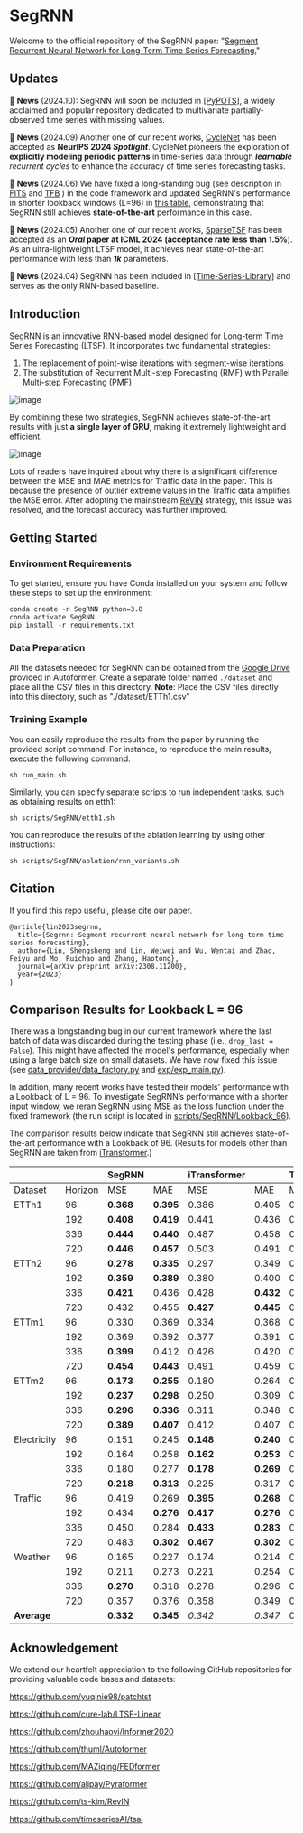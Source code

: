 # SegRNN
Welcome to the official repository of the SegRNN paper: "[Segment Recurrent Neural Network for Long-Term Time Series Forecasting.](https://arxiv.org/abs/2308.11200)"

## Updates
🚩 **News** (2024.10): SegRNN will soon be included in [[PyPOTS]](https://github.com/WenjieDu/PyPOTS), a widely acclaimed and popular repository dedicated to multivariate partially-observed time series with missing values.

🚩 **News** (2024.09) Another one of our recent works, [CycleNet](https://github.com/ACAT-SCUT/CycleNet) has been accepted as **NeurIPS 2024 _Spotlight_**.
CycleNet pioneers the exploration of **explicitly modeling periodic patterns** in time-series data through _**learnable** recurrent cycles_ to enhance the accuracy of time series forecasting tasks.

🚩 **News** (2024.06) We have fixed a long-standing bug (see description in [FITS](https://github.com/VEWOXIC/FITS) and [TFB](https://github.com/decisionintelligence/TFB) ) in the code framework and updated SegRNN's performance in shorter lookback windows (L=96) in [this table](https://github.com/lss-1138/SegRNN?tab=readme-ov-file#comparison-results-for-lookback-l--96), demonstrating that SegRNN still achieves **state-of-the-art** performance in this case.

🚩 **News** (2024.05) Another one of our recent works, [SparseTSF](https://github.com/lss-1138/SparseTSF) has been accepted as an **_Oral_ paper at ICML 2024 (acceptance rate less than 1.5%**).
As an ultra-lightweight LTSF model, it achieves near state-of-the-art performance with less than **_1k_** parameters.

🚩 **News** (2024.04) SegRNN has been included in [[Time-Series-Library]](https://github.com/thuml/Time-Series-Library) and serves as the only RNN-based baseline.

## Introduction
SegRNN is an innovative RNN-based model designed for Long-term Time Series Forecasting (LTSF). It incorporates two fundamental
strategies:
1. The replacement of point-wise iterations with segment-wise iterations
2. The substitution of Recurrent Multi-step Forecasting (RMF) with Parallel Multi-step Forecasting (PMF)

![image](Figures/Figure4.png)

By combining these two strategies, SegRNN achieves state-of-the-art results with just **a single layer of GRU**, making it extremely lightweight and efficient.

![image](Figures/Table2.png)

Lots of readers have inquired about why there is a significant difference between the MSE and MAE metrics for Traffic data in the paper. 
This is because the presence of outlier extreme values in the Traffic data amplifies the MSE error. 
After adopting the mainstream [ReVIN](https://openreview.net/pdf?id=cGDAkQo1C0p) strategy, this issue was resolved, and the forecast accuracy was further improved.



## Getting Started

### Environment Requirements

To get started, ensure you have Conda installed on your system and follow these steps to set up the environment:


```
conda create -n SegRNN python=3.8
conda activate SegRNN
pip install -r requirements.txt
```

### Data Preparation

All the datasets needed for SegRNN can be obtained from the [Google Drive](https://drive.google.com/drive/folders/1ZOYpTUa82_jCcxIdTmyr0LXQfvaM9vIy) provided in Autoformer. 
Create a separate folder named ```./dataset``` and place all the CSV files in this directory.
**Note**: Place the CSV files directly into this directory, such as "./dataset/ETTh1.csv"
### Training Example

You can easily reproduce the results from the paper by running the provided script command. For instance, to reproduce the main results, execute the following command:

```
sh run_main.sh
```

Similarly, you can specify separate scripts to run independent tasks, such as obtaining results on etth1:

```
sh scripts/SegRNN/etth1.sh
```

You can reproduce the results of the ablation learning by using other instructions:

```
sh scripts/SegRNN/ablation/rnn_variants.sh
```


## Citation
If you find this repo useful, please cite our paper.
```
@article{lin2023segrnn,
  title={Segrnn: Segment recurrent neural network for long-term time series forecasting},
  author={Lin, Shengsheng and Lin, Weiwei and Wu, Wentai and Zhao, Feiyu and Mo, Ruichao and Zhang, Haotong},
  journal={arXiv preprint arXiv:2308.11200},
  year={2023}
}
```



## Comparison Results for Lookback L = 96

There was a longstanding bug in our current framework where the last batch of data was discarded during the testing phase (i.e., `drop_last = False`). This might have affected the model's performance, especially when using a large batch size on small datasets. We have now fixed this issue (see [data_provider/data_factory.py](https://github.com/lss-1138/SegRNN/blob/d1302489e5234dce2085a356b56b934f14b1e338/data_provider/data_factory.py#L19) and [exp/exp_main.py](https://github.com/lss-1138/SegRNN/blob/d1302489e5234dce2085a356b56b934f14b1e338/exp/exp_main.py#L305)).

In addition, many recent works have tested their models' performance with a Lookback of L = 96. To investigate SegRNN’s performance with a shorter input window, we reran SegRNN using MSE as the loss function under the fixed framework (the run script is located in [scripts/SegRNN/Lookback_96](https://github.com/lss-1138/SegRNN/tree/main/scripts/SegRNN/Lookback_96)).

The comparison results below indicate that SegRNN still achieves state-of-the-art performance with a Lookback of 96. (Results for models other than SegRNN are taken from [iTransformer](https://arxiv.org/pdf/2310.06625).)


|  |  | SegRNN |  | iTransformer |  | TimesNet |  | PatchTST |  | Crossformer |  | DLinear |  | FEDformer |  |
|---|---|---|---|---|---|---|---|---|---|---|---|---|---|---|---|
| Dataset | Horizon | MSE | MAE | MSE | MAE | MSE | MAE | MSE | MAE | MSE | MAE | MSE | MAE | MSE | MAE |
| ETTh1 | 96 | **0.368** | **0.395** | 0.386  | 0.405  | 0.384  | 0.402  | 0.414  | 0.419  | 0.423  | 0.448  | 0.386  | 0.400 | 0.376  | 0.419  |
|  | 192 | **0.408**  | **0.419**  | 0.441  | 0.436  | 0.436  | 0.429  | 0.460  | 0.445  | 0.471  | 0.474  | 0.437  | 0.432  | 0.420  | 0.448  |
|  | 336 | **0.444**  | **0.440**  | 0.487  | 0.458  | 0.491  | 0.469  | 0.501  | 0.466  | 0.570  | 0.546  | 0.481  | 0.459  | 0.459  | 0.465  |
|  | 720 | **0.446**  | **0.457**  | 0.503  | 0.491  | 0.521  | 0.500  | 0.500  | 0.488  | 0.653  | 0.621  | 0.519  | 0.516  | 0.506  | 0.507  |
| ETTh2 | 96 | **0.278**  | **0.335**  | 0.297  | 0.349  | 0.340  | 0.374  | 0.302  | 0.348  | 0.745  | 0.584  | 0.333  | 0.387  | 0.358  | 0.397  |
|  | 192 | **0.359**  | **0.389**  | 0.380  | 0.400  | 0.402  | 0.414  | 0.388  | 0.400  | 0.877  | 0.656  | 0.477  | 0.476  | 0.429  | 0.439  |
|  | 336 | **0.421**  | 0.436  | 0.428  | **0.432**  | 0.452  | 0.452  | 0.426  | 0.433  | 1.043  | 0.731  | 0.594  | 0.541  | 0.496  | 0.487  |
|  | 720 | 0.432  | 0.455  | **0.427**  | **0.445**  | 0.462  | 0.468  | 0.431  | 0.446  | 1.104  | 0.763  | 0.831  | 0.657  | 0.463  | 0.474  |
| ETTm1 | 96 | 0.330  | 0.369  | 0.334  | 0.368  | 0.338  | 0.375  | **0.329**  | **0.367**  | 0.404  | 0.426  | 0.345  | 0.372  | 0.379  | 0.419  |
|  | 192 | 0.369  | 0.392  | 0.377  | 0.391  | 0.374  | 0.387  | **0.367**  | **0.385**  | 0.450  | 0.451  | 0.380  | 0.389  | 0.426  | 0.441  |
|  | 336 | **0.399**  | 0.412  | 0.426  | 0.420  | 0.410  | 0.411  | **0.399**  | **0.410**  | 0.532  | 0.515  | 0.413  | 0.413  | 0.445  | 0.459  |
|  | 720 | **0.454**  | **0.443**  | 0.491  | 0.459  | 0.478  | 0.450  | **0.454**  | **0.439**  | 0.666  | 0.589  | 0.474  | 0.453  | 0.543  | 0.490  |
| ETTm2 | 96 | **0.173**  | **0.255**  | 0.180  | 0.264  | 0.187  | 0.267  | 0.175  | 0.259  | 0.287  | 0.366  | 0.193  | 0.292  | 0.203  | 0.287  |
|  | 192 | **0.237**  | **0.298**  | 0.250  | 0.309  | 0.249  | 0.309  | 0.241  | 0.302  | 0.414  | 0.492  | 0.284  | 0.362  | 0.269  | 0.328  |
|  | 336 | **0.296**  | **0.336**  | 0.311  | 0.348  | 0.321  | 0.351  | 0.305  | 0.343  | 0.597  | 0.542  | 0.369  | 0.427  | 0.325  | 0.366  |
|  | 720 | **0.389**  | **0.407**  | 0.412  | 0.407  | 0.408  | 0.403  | 0.402  | 0.400  | 1.730  | 1.042  | 0.554  | 0.522  | 0.421  | 0.415  |
| Electricity | 96 | 0.151  | 0.245  | **0.148**  | **0.240**  | 0.168  | 0.272  | 0.181  | 0.270  | 0.219  | 0.314  | 0.197  | 0.282  | 0.193  | 0.308  |
|  | 192 | 0.164  | 0.258  | **0.162**  | **0.253**  | 0.184  | 0.289  | 0.188  | 0.274  | 0.231  | 0.322  | 0.196  | 0.285  | 0.201  | 0.315  |
|  | 336 | 0.180  | 0.277  | **0.178**  | **0.269**  | 0.198  | 0.300  | 0.204  | 0.293  | 0.246  | 0.337  | 0.209  | 0.301  | 0.214  | 0.329  |
|  | 720 | **0.218**  | **0.313**  | 0.225  | 0.317  | 0.220  | 0.320  | 0.246  | 0.324  | 0.280  | 0.363  | 0.245  | 0.333  | 0.246  | 0.355  |
| Traffic | 96 | 0.419  | 0.269  | **0.395**  | **0.268**  | 0.593  | 0.321  | 0.462  | 0.290  | 0.522  | 0.290  | 0.650  | 0.396  | 0.587  | 0.366  |
|  | 192 | 0.434  | **0.276**  | **0.417**  | **0.276**  | 0.617  | 0.336  | 0.466  | 0.290  | 0.530  | 0.293  | 0.598  | 0.370  | 0.604  | 0.373  |
|  | 336 | 0.450  | 0.284  | **0.433**  | **0.283**  | 0.629  | 0.336  | 0.482  | 0.300  | 0.558  | 0.305  | 0.605  | 0.373  | 0.621  | 0.383  |
|  | 720 | 0.483  | **0.302**  | **0.467**  | **0.302**  | 0.640  | 0.350  | 0.514  | 0.320  | 0.589  | 0.328  | 0.645  | 0.394  | 0.626  | 0.382  |
| Weather | 96 | 0.165  | 0.227  | 0.174  | 0.214  | 0.172  | 0.220  | 0.177  | **0.210**  | **0.158**  | 0.230  | 0.196  | 0.255  | 0.217  | 0.296  |
|  | 192 | 0.211  | 0.273  | 0.221  | 0.254  | 0.219  | 0.261  | 0.225  | **0.250**  | **0.206** | 0.277  | 0.237  | 0.296  | 0.276  | 0.336  |
|  | 336 | **0.270**  | 0.318  | 0.278  | 0.296  | 0.280  | 0.306  | 0.278  | **0.290**  | 0.272  | 0.335  | 0.283  | 0.335  | 0.339  | 0.380  |
|  | 720 | 0.357  | 0.376  | 0.358  | 0.349  | 0.365  | 0.359  | 0.354  | **0.340**  | 0.398  | 0.418  | **0.345**  | 0.381  | 0.403  | 0.428  |
| **Average** |  | **0.332**  | **0.345**  | _0.342_  | _0.347_  | 0.376  | 0.362  | 0.353  | 0.350  | 0.542  | 0.466  | 0.410  | 0.396  | 0.394  | 0.396  |


## Acknowledgement

We extend our heartfelt appreciation to the following GitHub repositories for providing valuable code bases and datasets:

https://github.com/yuqinie98/patchtst

https://github.com/cure-lab/LTSF-Linear

https://github.com/zhouhaoyi/Informer2020

https://github.com/thuml/Autoformer

https://github.com/MAZiqing/FEDformer

https://github.com/alipay/Pyraformer

https://github.com/ts-kim/RevIN

https://github.com/timeseriesAI/tsai
